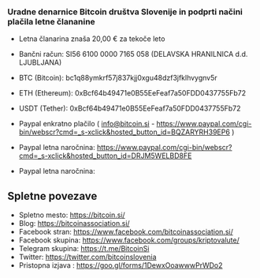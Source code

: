 
### Uradne denarnice Bitcoin društva Slovenije in podprti načini plačila letne člananine

* Letna članarina znaša 20,00 € za tekoče leto


- Bančni račun: SI56 6100 0000 7165 058 (DELAVSKA HRANILNICA d.d. LJUBLJANA)  

- BTC (Bitcoin): bc1q88ymkrf57j837kjj0xgu48dzf3jfklhvygnv5r

- ETH (Ethereum): 0xBcf64b49471e0B55EeFeaf7a50FDD0437755Fb72

- USDT (Tether): 0xBcf64b49471e0B55EeFeaf7a50FDD0437755Fb72

- Paypal enkratno plačilo ( info@bitcoin.si - https://www.paypal.com/cgi-bin/webscr?cmd=_s-xclick&hosted_button_id=BQZARYRH39EP6 )

- Paypal letna naročnina: https://www.paypal.com/cgi-bin/webscr?cmd=_s-xclick&hosted_button_id=DRJM5WELBD8FE

- Paypal letna naročnina: 


## Spletne povezave

- Spletno mesto: https://bitcoin.si/
- Blog: https://bitcoinassociation.si/ 
- Facebook stran: https://www.facebook.com/bitcoinassociation.si/
- Facebook skupina: https://www.facebook.com/groups/kriptovalute/
- Telegram skupina: https://t.me/BitcoinSi
- Twitter: https://twitter.com/bitcoinslovenia
- Pristopna izjava : https://goo.gl/forms/1DewxOoawwwPrWDo2

